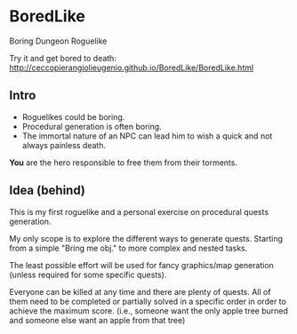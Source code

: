 BoredLike
=========

Boring Dungeon Roguelike

Try it and get bored to death:
http://ceccopierangiolieugenio.github.io/BoredLike/BoredLike.html
 
## Intro

* Roguelikes could be boring.
* Procedural generation is often boring.
* The immortal nature of an NPC can lead him to wish a quick and not always painless death.

**You** are the hero responsible to free them from their torments.

## Idea (behind)

This is my first roguelike and a personal exercise on procedural quests generation.

My only scope is to explore the different ways to generate quests. Starting from a simple "Bring me obj." to more complex and nested tasks.

The least possible effort will be used for fancy graphics/map generation (unless required for some specific quests).

Everyone can be killed at any time and there are plenty of quests. All of them need to be completed or partially solved in a specific order in order to achieve the maximum score. (i.e., someone want the only apple tree burned and someone else want an apple from that tree)
